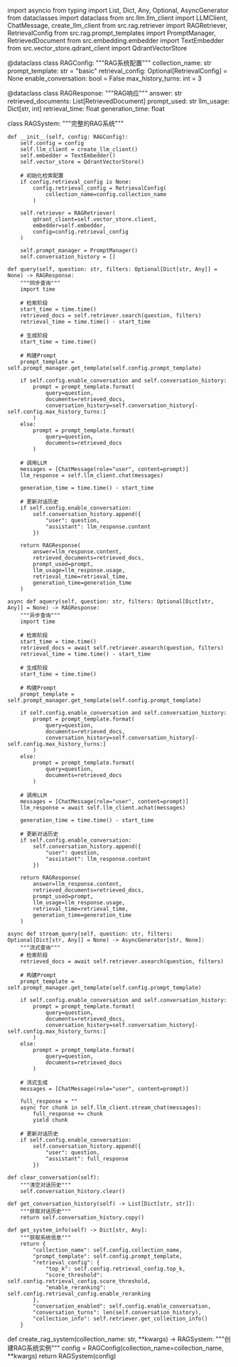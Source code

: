 import asyncio
from typing import List, Dict, Any, Optional, AsyncGenerator
from dataclasses import dataclass
from src.llm.llm_client import LLMClient, ChatMessage, create_llm_client
from src.rag.retriever import RAGRetriever, RetrievalConfig
from src.rag.prompt_templates import PromptManager, RetrievedDocument
from src.embedding.embedder import TextEmbedder
from src.vector_store.qdrant_client import QdrantVectorStore

@dataclass
class RAGConfig:
    """RAG系统配置"""
    collection_name: str
    prompt_template: str = "basic"
    retrieval_config: Optional[RetrievalConfig] = None
    enable_conversation: bool = False
    max_history_turns: int = 3

@dataclass
class RAGResponse:
    """RAG响应"""
    answer: str
    retrieved_documents: List[RetrievedDocument]
    prompt_used: str
    llm_usage: Dict[str, int]
    retrieval_time: float
    generation_time: float

class RAGSystem:
    """完整的RAG系统"""
    
    def __init__(self, config: RAGConfig):
        self.config = config
        self.llm_client = create_llm_client()
        self.embedder = TextEmbedder()
        self.vector_store = QdrantVectorStore()
        
        # 初始化检索配置
        if config.retrieval_config is None:
            config.retrieval_config = RetrievalConfig(
                collection_name=config.collection_name
            )
        
        self.retriever = RAGRetriever(
            qdrant_client=self.vector_store.client,
            embedder=self.embedder,
            config=config.retrieval_config
        )
        
        self.prompt_manager = PromptManager()
        self.conversation_history = []
    
    def query(self, question: str, filters: Optional[Dict[str, Any]] = None) -> RAGResponse:
        """同步查询"""
        import time
        
        # 检索阶段
        start_time = time.time()
        retrieved_docs = self.retriever.search(question, filters)
        retrieval_time = time.time() - start_time
        
        # 生成阶段
        start_time = time.time()
        
        # 构建Prompt
        prompt_template = self.prompt_manager.get_template(self.config.prompt_template)
        
        if self.config.enable_conversation and self.conversation_history:
            prompt = prompt_template.format(
                query=question,
                documents=retrieved_docs,
                conversation_history=self.conversation_history[-self.config.max_history_turns:]
            )
        else:
            prompt = prompt_template.format(
                query=question,
                documents=retrieved_docs
            )
        
        # 调用LLM
        messages = [ChatMessage(role="user", content=prompt)]
        llm_response = self.llm_client.chat(messages)
        
        generation_time = time.time() - start_time
        
        # 更新对话历史
        if self.config.enable_conversation:
            self.conversation_history.append({
                "user": question,
                "assistant": llm_response.content
            })
        
        return RAGResponse(
            answer=llm_response.content,
            retrieved_documents=retrieved_docs,
            prompt_used=prompt,
            llm_usage=llm_response.usage,
            retrieval_time=retrieval_time,
            generation_time=generation_time
        )
    
    async def aquery(self, question: str, filters: Optional[Dict[str, Any]] = None) -> RAGResponse:
        """异步查询"""
        import time
        
        # 检索阶段
        start_time = time.time()
        retrieved_docs = await self.retriever.asearch(question, filters)
        retrieval_time = time.time() - start_time
        
        # 生成阶段
        start_time = time.time()
        
        # 构建Prompt
        prompt_template = self.prompt_manager.get_template(self.config.prompt_template)
        
        if self.config.enable_conversation and self.conversation_history:
            prompt = prompt_template.format(
                query=question,
                documents=retrieved_docs,
                conversation_history=self.conversation_history[-self.config.max_history_turns:]
            )
        else:
            prompt = prompt_template.format(
                query=question,
                documents=retrieved_docs
            )
        
        # 调用LLM
        messages = [ChatMessage(role="user", content=prompt)]
        llm_response = await self.llm_client.achat(messages)
        
        generation_time = time.time() - start_time
        
        # 更新对话历史
        if self.config.enable_conversation:
            self.conversation_history.append({
                "user": question,
                "assistant": llm_response.content
            })
        
        return RAGResponse(
            answer=llm_response.content,
            retrieved_documents=retrieved_docs,
            prompt_used=prompt,
            llm_usage=llm_response.usage,
            retrieval_time=retrieval_time,
            generation_time=generation_time
        )
    
    async def stream_query(self, question: str, filters: Optional[Dict[str, Any]] = None) -> AsyncGenerator[str, None]:
        """流式查询"""
        # 检索阶段
        retrieved_docs = await self.retriever.asearch(question, filters)
        
        # 构建Prompt
        prompt_template = self.prompt_manager.get_template(self.config.prompt_template)
        
        if self.config.enable_conversation and self.conversation_history:
            prompt = prompt_template.format(
                query=question,
                documents=retrieved_docs,
                conversation_history=self.conversation_history[-self.config.max_history_turns:]
            )
        else:
            prompt = prompt_template.format(
                query=question,
                documents=retrieved_docs
            )
        
        # 流式生成
        messages = [ChatMessage(role="user", content=prompt)]
        
        full_response = ""
        async for chunk in self.llm_client.stream_chat(messages):
            full_response += chunk
            yield chunk
        
        # 更新对话历史
        if self.config.enable_conversation:
            self.conversation_history.append({
                "user": question,
                "assistant": full_response
            })
    
    def clear_conversation(self):
        """清空对话历史"""
        self.conversation_history.clear()
    
    def get_conversation_history(self) -> List[Dict[str, str]]:
        """获取对话历史"""
        return self.conversation_history.copy()
    
    def get_system_info(self) -> Dict[str, Any]:
        """获取系统信息"""
        return {
            "collection_name": self.config.collection_name,
            "prompt_template": self.config.prompt_template,
            "retrieval_config": {
                "top_k": self.config.retrieval_config.top_k,
                "score_threshold": self.config.retrieval_config.score_threshold,
                "enable_reranking": self.config.retrieval_config.enable_reranking
            },
            "conversation_enabled": self.config.enable_conversation,
            "conversation_turns": len(self.conversation_history),
            "collection_info": self.retriever.get_collection_info()
        }

def create_rag_system(collection_name: str, **kwargs) -> RAGSystem:
    """创建RAG系统实例"""
    config = RAGConfig(collection_name=collection_name, **kwargs)
    return RAGSystem(config)